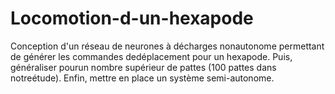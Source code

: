 # Locomotion-d-un-hexapode
Conception d'un réseau de neurones à décharges nonautonome  permettant  de  générer  les  commandes  dedéplacement pour un hexapode. Puis, généraliser pourun nombre supérieur de pattes (100 pattes dans notreétude).  Enfin,  mettre  en  place  un  système  semi-autonome. 
